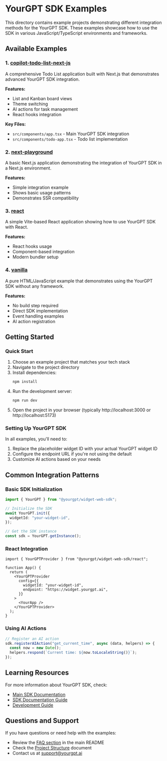 # YourGPT SDK Examples

This directory contains example projects demonstrating different integration methods for the YourGPT SDK. These examples showcase how to use the SDK in various JavaScript/TypeScript environments and frameworks.

## Available Examples

### 1. [copilot-todo-list-next-js](./copilot-todo-list-next-js)

A comprehensive Todo List application built with Next.js that demonstrates advanced YourGPT SDK integration.

**Features:**
- List and Kanban board views
- Theme switching
- AI actions for task management
- React hooks integration

**Key Files:**
- `src/components/app.tsx` - Main YourGPT SDK integration
- `src/components/todo-app.tsx` - Todo list implementation

### 2. [next-playground](./next-playground)

A basic Next.js application demonstrating the integration of YourGPT SDK in a Next.js environment.

**Features:**
- Simple integration example
- Shows basic usage patterns
- Demonstrates SSR compatibility

### 3. [react](./react)

A simple Vite-based React application showing how to use YourGPT SDK with React.

**Features:**
- React hooks usage
- Component-based integration
- Modern bundler setup

### 4. [vanilla](./vanilla)

A pure HTML/JavaScript example that demonstrates using the YourGPT SDK without any framework.

**Features:**
- No build step required
- Direct SDK implementation
- Event handling examples
- AI action registration

## Getting Started

### Quick Start

1. Choose an example project that matches your tech stack
2. Navigate to the project directory
3. Install dependencies:
   ```bash
   npm install
   ```
4. Run the development server:
   ```bash
   npm run dev
   ```
5. Open the project in your browser (typically http://localhost:3000 or http://localhost:5173)

### Setting Up YourGPT SDK

In all examples, you'll need to:

1. Replace the placeholder widget ID with your actual YourGPT widget ID
2. Configure the endpoint URL if you're not using the default
3. Customize AI actions based on your needs

## Common Integration Patterns

### Basic SDK Initialization

```typescript
import { YourGPT } from "@yourgpt/widget-web-sdk";

// Initialize the SDK
await YourGPT.init({
  widgetId: "your-widget-id",
});

// Get the SDK instance
const sdk = YourGPT.getInstance();
```

### React Integration

```tsx
import { YourGPTProvider } from "@yourgpt/widget-web-sdk/react";

function App() {
  return (
    <YourGPTProvider
      config={{
        widgetId: "your-widget-id",
        endpoint: "https://widget.yourgpt.ai",
      }}
    >
      <YourApp />
    </YourGPTProvider>
  );
}
```

### Using AI Actions

```typescript
// Register an AI action
sdk.registerAIAction("get_current_time", async (data, helpers) => {
  const now = new Date();
  helpers.respond(`Current time: ${now.toLocaleString()}`);
});
```

## Learning Resources

For more information about YourGPT SDK, check:

- [Main SDK Documentation](../README.md)
- [SDK Documentation Guide](../SDK_DOCUMENTATION.md)
- [Development Guide](../DEVELOPMENT.md)

## Questions and Support

If you have questions or need help with the examples:

- Review the [FAQ section](../README.md#-faq) in the main README
- Check the [Project Structure](../PROJECT_STRUCTURE.md) document
- Contact us at support@yourgpt.ai
